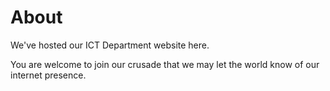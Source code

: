 # About
We've hosted our ICT Department website here.

You are welcome to join our crusade that we may let the world know of our internet presence.
